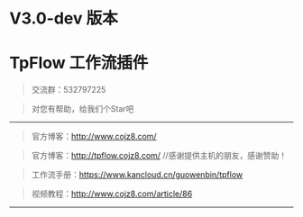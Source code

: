 # V3.0-dev 版本

# TpFlow 工作流插件

> 交流群：532797225

> 对您有帮助，给我们个Star吧



---

> 官方博客：http://www.cojz8.com/

> 官方博客：http://tpflow.cojz8.com/   //感谢提供主机的朋友，感谢赞助！

> 工作流手册：https://www.kancloud.cn/guowenbin/tpflow

> 视频教程：http://www.cojz8.com/article/86


---


